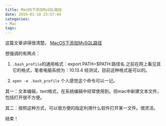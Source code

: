 ```yaml
---
title: MacOS下添加MySQL路径
date: 2019-01-10 23:57:44
categories:
- Mac
tags:
---
```


这篇文章讲得很清楚。
[MacOS下添加MySQL路径](https://blog.csdn.net/chenkangqiang/article/details/56677541) 

想强调的有两点：

1. `.bash_profile`的通用格式：export PATH=$PATH:路径名 
之前在网上看见其它的格式，笔者电脑系统为：10.13.4 经测试，目前这种格式是可以的。

2. `open -e .bash_profile`
个人感觉这个命令可以一记。

其一：文本编辑，text格式，在系统编辑中经常使用到。但mac中新建文本文件，包括打开很不方便。

其二：按照这种方式，可以很方便的指定利用什么软件打开某一文件。很灵活。

结束！


